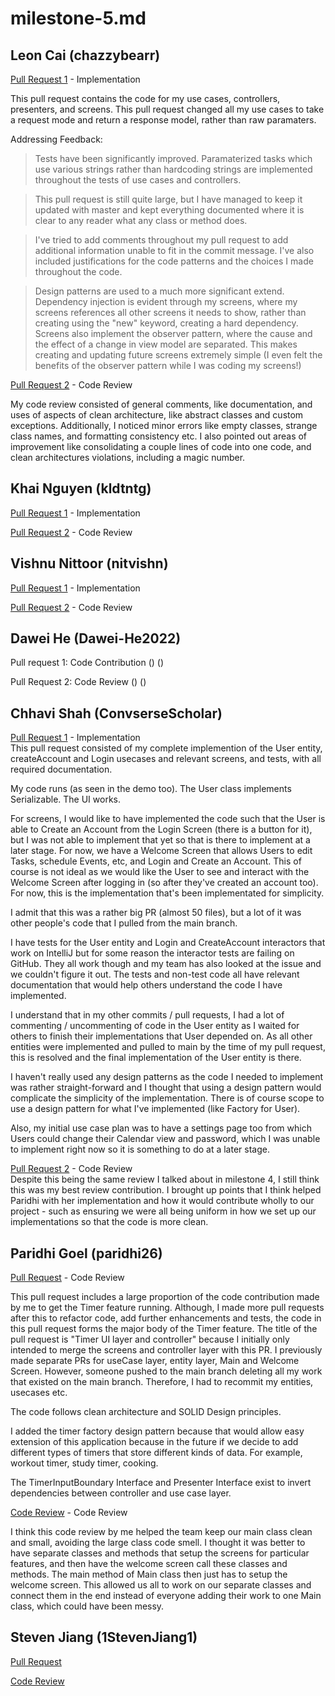 # milestone-5.md

## Leon Cai (chazzybearr)
[Pull Request 1](https://github.com/CSC207-2022F-UofT/course-project-productive-potato-sloth/pull/15) - Implementation <br />

This pull request contains the code for my use cases, controllers, presenters, and screens. This pull request changed all my use cases to take a request mode and return a response model, rather than raw paramaters.

Addressing Feedback:
> Tests have been significantly improved. 
> Paramaterized tasks which use various strings rather than hardcoding strings are implemented throughout the tests of use cases and controllers.

> This pull request is still quite large, but I have managed to keep it updated with master and kept everything documented where it is clear to any reader what any class or method does.

> I've tried to add comments throughout my pull request to add additional information unable to fit in the commit message. 
> I've also included justifications for the code patterns and the choices I made throughout the code.

> Design patterns are used to a much more significant extend. 
> Dependency injection is evident through my screens, where my screens references all other screens it needs to show, rather than creating using the "new" keyword, creating a hard dependency. 
> Screens also implement the observer pattern, where the cause and the effect of a change in view model are separated. This makes creating and updating future screens extremely simple (I even felt the benefits of the observer pattern while I was coding my screens!)


[Pull Request 2](https://github.com/CSC207-2022F-UofT/course-project-productive-potato-sloth/pull/40) - Code Review <br />

My code review consisted of general comments, like documentation, and uses of aspects of clean architecture, like abstract classes and custom exceptions. Additionally, I noticed minor errors like empty classes, strange class names, and formatting consistency etc. I also pointed out areas of improvement like consolidating a couple lines of code into one code, and clean architectures violations, including a magic number.


## Khai Nguyen (kldtntg)
[Pull Request 1]() - Implementation <br />

[Pull Request 2]() - Code Review <br />

## Vishnu Nittoor (nitvishn)

[Pull Request 1]() - Implementation 


[Pull Request 2]() - Code Review

## Dawei He (Dawei-He2022)

Pull request 1: Code Contribution () ()


Pull Request 2: Code Review () ()


## Chhavi Shah (ConvserseScholar)
[Pull Request 1](https://github.com/CSC207-2022F-UofT/course-project-productive-potato-sloth/pull/42) - Implementation <br />
This pull request consisted of my complete implemention of the User entity, createAccount and Login usecases and relevant screens, and tests, with all required documentation. 

My code runs (as seen in the demo too). The User class implements Serializable. The UI works. 

For screens, I would like to have implemented the code such that the User is able to Create an Account from the Login Screen (there is a button for it), but I was not able to implement that yet so that is there to implement at a later stage. For now, we have a Welcome Screen that allows Users to edit Tasks, schedule Events, etc, and Login and Create an Account. This of course is not ideal as we would like the User to see and interact with the Welcome Screen after logging in (so after they've created an account too). For now, this is the implementation that's been implementated for simplicity. 

I admit that this was a rather big PR (almost 50 files), but a lot of it was other people's code that I pulled from the main branch. 

I have tests for the User entity and Login and CreateAccount interactors that work on IntelliJ but for some reason the interactor tests are failing on GitHub. They all work though and my team has also looked at the issue and we couldn't figure it out. The tests and non-test code all have relevant documentation that would help others understand the code I have implemented. 

I understand that in my other commits / pull requests, I had a lot of commenting / uncommenting of code in the User entity as I waited for others to finish their implementations that User depended on. As all other entities were implemented and pulled to main by the time of my pull request, this is resolved and the final implementation of the User entity is there. 

I haven't really used any design patterns as the code I needed to implement was rather straight-forward and I thought that using a design pattern would complicate the simplicity of the implementation. There is of course scope to use a design pattern for what I've implemented (like Factory for User). 

Also, my initial use case plan was to have a settings page too from which Users could change their Calendar view and password, which I was unable to implement right now so it is something to do at a later stage. 


[Pull Request 2](https://github.com/CSC207-2022F-UofT/course-project-productive-potato-sloth/pull/24) - Code Review <br />
Despite this being the same review I talked about in milestone 4, I still think this was my best review contribution. I brought up points that I think helped Paridhi with her implementation and how it would contribute wholly to our project - such as ensuring we were all being uniform in how we set up our implementations so that the code is more clean. 

## Paridhi Goel (paridhi26)

[Pull Request](https://github.com/CSC207-2022F-UofT/course-project-productive-potato-sloth/pull/39) - Code Review <br />

This pull request includes a large proportion of the code contribution made by me to get the Timer feature running.
Although, I made more pull requests after this to refactor code, add further enhancements and tests, the code in this pull request forms the major
body of the Timer feature. The title of the pull request is "Timer UI layer and controller" because I initially only intended 
to merge the screens and controller layer with this PR. I previously made separate PRs for useCase layer, entity layer, Main and Welcome Screen. 
However, someone pushed to the main branch deleting all my work that existed on the main branch. Therefore, I had to recommit my entities, usecases etc. 

The code follows clean architecture and SOLID Design principles.

I added the timer factory design pattern because that would allow easy extension of this application because in the future if we decide to add different 
types of timers that store different kinds of data. For example, workout timer, study timer, cooking. 

The TimerInputBoundary Interface and Presenter Interface exist to invert dependencies between controller and use case layer.   

[Code Review](https://github.com/CSC207-2022F-UofT/course-project-productive-potato-sloth/pull/31) - Code Review <br />

I think this code review by me helped the team keep our main class clean and small, avoiding the large class code smell. 
I thought it was better to have separate classes and methods that setup the screens for particular features, and then 
have the welcome screen call these classes and methods. The main method of Main 
class then just has to setup the welcome screen. This allowed us all to work on our separate classes and connect them in the end 
instead of everyone adding their work to one Main class, which could have been messy.

## Steven Jiang (1StevenJiang1)

[Pull Request]() 


[Code Review](https://github.com/CSC207-2022F-UofT/course-project-productive-potato-sloth/pull/47#pullrequestreview-1211167457) 
